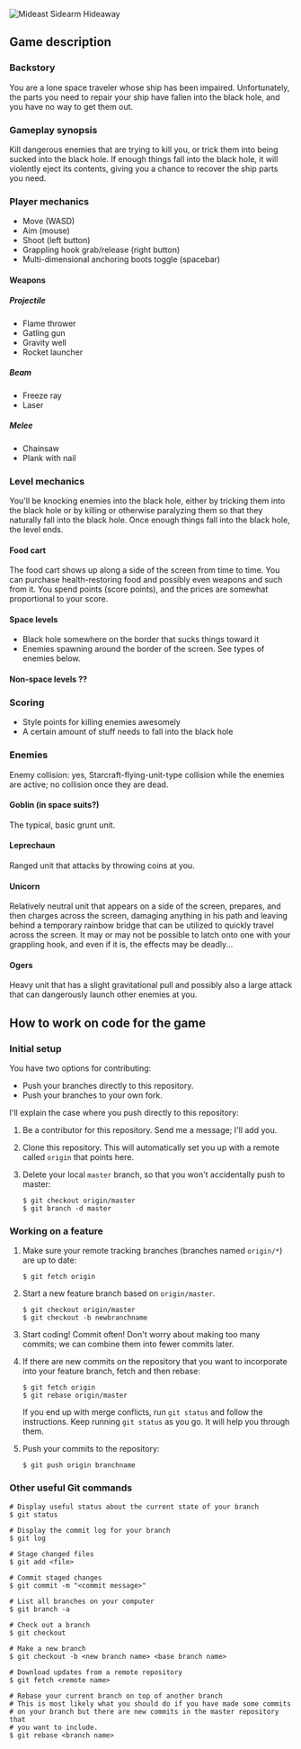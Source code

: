 ![Mideast Sidearm Hideaway](http://lumeh.org/files/public/mideast_sidearm_hideaway.png)

## Game description

### Backstory

You are a lone space traveler whose ship has been impaired. Unfortunately, the
parts you need to repair your ship have fallen into the black hole, and you
have no way to get them out.

### Gameplay synopsis

Kill dangerous enemies that are trying to kill you, or trick them into being
sucked into the black hole. If enough things fall into the black hole, it will
violently eject its contents, giving you a chance to recover the ship parts
you need.

### Player mechanics

*   Move (WASD)
*   Aim (mouse)
*   Shoot (left button)
*   Grappling hook grab/release (right button)
*   Multi-dimensional anchoring boots toggle (spacebar)

#### Weapons

##### Projectile

*   Flame thrower
*   Gatling gun
*   Gravity well
*   Rocket launcher

##### Beam

*   Freeze ray
*   Laser

##### Melee

*   Chainsaw
*   Plank with nail

### Level mechanics

You'll be knocking enemies into the black hole, either by tricking them
into the black hole or by killing or otherwise paralyzing them so that
they naturally fall into the black hole. Once enough things fall into
the black hole, the level ends.

#### Food cart

The food cart shows up along a side of the screen from time to time.
You can purchase health-restoring food and possibly even weapons and such
from it. You spend points (score points), and the prices are somewhat
proportional to your score.

#### Space levels

*   Black hole somewhere on the border that sucks things toward it
*   Enemies spawning around the border of the screen. See types of enemies
    below.

#### Non-space levels ??

### Scoring

*   Style points for killing enemies awesomely
*   A certain amount of stuff needs to fall into the black hole

### Enemies

Enemy collision: yes, Starcraft-flying-unit-type collision while the
enemies are active; no collision once they are dead.

#### Goblin (in space suits?)

The typical, basic grunt unit.

#### Leprechaun

Ranged unit that attacks by throwing coins at you.

#### Unicorn

Relatively neutral unit that appears on a side of the screen, prepares, and
then charges across the screen, damaging anything in his path and leaving
behind a temporary rainbow bridge that can be utilized to quickly travel
across the screen. It may or may not be possible to latch onto one with your
grappling hook, and even if it is, the effects may be deadly...

#### Ogers

Heavy unit that has a slight gravitational pull and possibly also a large
attack that can dangerously launch other enemies at you.

## How to work on code for the game

### Initial setup

You have two options for contributing:

*   Push your branches directly to this repository.
*   Push your branches to your own fork.

I'll explain the case where you push directly to this repository:

1.  Be a contributor for this repository. Send me a message; I'll add
    you.

2.  Clone this repository. This will automatically set you up with a
    remote called `origin` that points here.

3.  Delete your local `master` branch, so that you won't accidentally
    push to master:

        $ git checkout origin/master
        $ git branch -d master

### Working on a feature

1.  Make sure your remote tracking branches (branches named `origin/*`) are
    up to date:

        $ git fetch origin

2.  Start a new feature branch based on `origin/master`.

        $ git checkout origin/master
        $ git checkout -b newbranchname

3.  Start coding! Commit often! Don't worry about making too many
    commits; we can combine them into fewer commits later.

4.  If there are new commits on the repository that you want to
    incorporate into your feature branch, fetch and then rebase:

        $ git fetch origin
        $ git rebase origin/master

    If you end up with merge conflicts, run `git status` and follow the
    instructions. Keep running `git status` as you go. It will help you through
    them.

5.  Push your commits to the repository:

        $ git push origin branchname

### Other useful Git commands

    # Display useful status about the current state of your branch
    $ git status

    # Display the commit log for your branch
    $ git log

    # Stage changed files
    $ git add <file>

    # Commit staged changes
    $ git commit -m "<commit message>"

    # List all branches on your computer
    $ git branch -a

    # Check out a branch
    $ git checkout

    # Make a new branch
    $ git checkout -b <new branch name> <base branch name>

    # Download updates from a remote repository
    $ git fetch <remote name>

    # Rebase your current branch on top of another branch
    # This is most likely what you should do if you have made some commits
    # on your branch but there are new commits in the master repository that
    # you want to include.
    $ git rebase <branch name>
